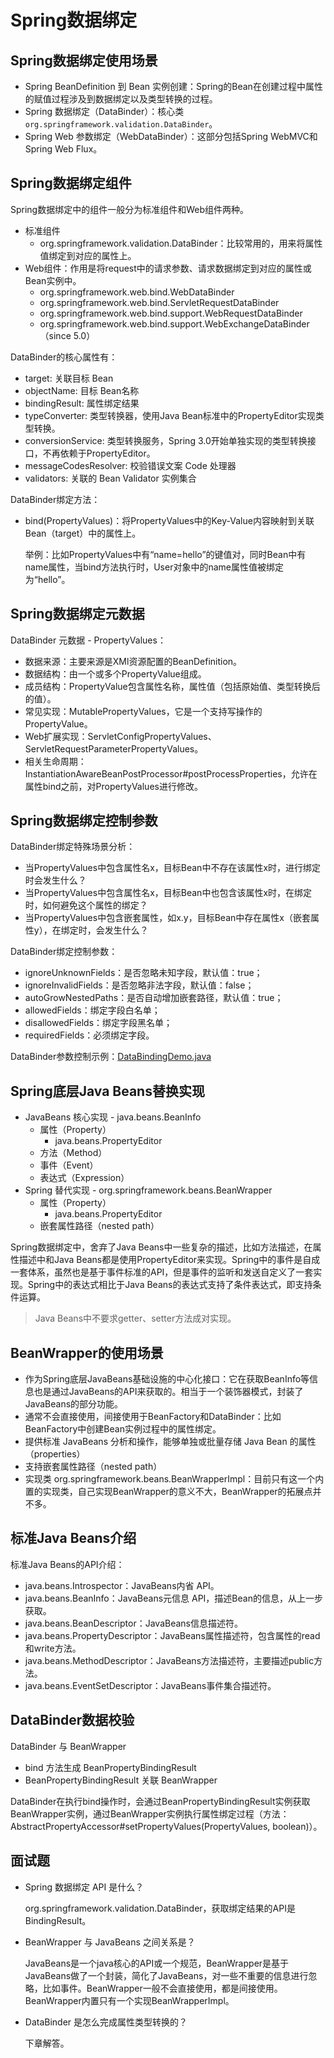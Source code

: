 # Spring数据绑定

## Spring数据绑定使用场景

* Spring BeanDefinition 到 Bean 实例创建：Spring的Bean在创建过程中属性的赋值过程涉及到数据绑定以及类型转换的过程。
* Spring 数据绑定（DataBinder）：核心类`org.springframework.validation.DataBinder`。
* Spring Web 参数绑定（WebDataBinder）：这部分包括Spring WebMVC和Spring Web Flux。

## Spring数据绑定组件

Spring数据绑定中的组件一般分为标准组件和Web组件两种。

* 标准组件
  * org.springframework.validation.DataBinder：比较常用的，用来将属性值绑定到对应的属性上。
* Web组件：作用是将request中的请求参数、请求数据绑定到对应的属性或Bean实例中。
  * org.springframework.web.bind.WebDataBinder
  * org.springframework.web.bind.ServletRequestDataBinder
  * org.springframework.web.bind.support.WebRequestDataBinder
  * org.springframework.web.bind.support.WebExchangeDataBinder（since 5.0）

DataBinder的核心属性有：

* target: 关联目标 Bean
* objectName: 目标 Bean名称
* bindingResult: 属性绑定结果
* typeConverter: 类型转换器，使用Java Bean标准中的PropertyEditor实现类型转换。
* conversionService: 类型转换服务，Spring 3.0开始单独实现的类型转换接口，不再依赖于PropertyEditor。
* messageCodesResolver: 校验错误文案 Code 处理器
* validators: 关联的 Bean Validator 实例集合

DataBinder绑定方法：

* bind(PropertyValues)：将PropertyValues中的Key-Value内容映射到关联Bean（target）中的属性上。

  举例：比如PropertyValues中有“name=hello”的键值对，同时Bean中有name属性，当bind方法执行时，User对象中的name属性值被绑定为“hello”。

## Spring数据绑定元数据

DataBinder 元数据 - PropertyValues：

* 数据来源：主要来源是XMl资源配置的BeanDefinition。
* 数据结构：由一个或多个PropertyValue组成。
* 成员结构：PropertyValue包含属性名称，属性值（包括原始值、类型转换后的值）。
* 常见实现：MutablePropertyValues，它是一个支持写操作的PropertyValue。
* Web扩展实现：ServletConfigPropertyValues、ServletRequestParameterPropertyValues。
* 相关生命周期：InstantiationAwareBeanPostProcessor#postProcessProperties，允许在属性bind之前，对PropertyValues进行修改。

## Spring数据绑定控制参数

DataBinder绑定特殊场景分析：

* 当PropertyValues中包含属性名x，目标Bean中不存在该属性x时，进行绑定时会发生什么？
* 当PropertyValues中包含属性名x，目标Bean中也包含该属性x时，在绑定时，如何避免这个属性的绑定？
* 当PropertyValues中包含嵌套属性，如x.y，目标Bean中存在属性x（嵌套属性y），在绑定时，会发生什么？

DataBinder绑定控制参数：

* ignoreUnknownFields：是否忽略未知字段，默认值：true；
* ignoreInvalidFields：是否忽略非法字段，默认值：false；
* autoGrowNestedPaths：是否自动增加嵌套路径，默认值：true；
* allowedFields：绑定字段白名单；
* disallowedFields：绑定字段黑名单；
* requiredFields：必须绑定字段。

DataBinder参数控制示例：[DataBindingDemo.java](https://github.com/wkk1994/spring-ioc-learn/blob/master/data-binding/src/main/java/com/wkk/learn/spring/ioc/data/binding/DataBindingDemo.java)

## Spring底层Java Beans替换实现

* JavaBeans 核心实现 - java.beans.BeanInfo
  * 属性（Property）
    * java.beans.PropertyEditor
  * 方法（Method）
  * 事件（Event）
  * 表达式（Expression）
* Spring 替代实现 - org.springframework.beans.BeanWrapper
  * 属性（Property）
    * java.beans.PropertyEditor
  * 嵌套属性路径（nested path）

Spring数据绑定中，舍弃了Java Beans中一些复杂的描述，比如方法描述，在属性描述中和Java Beans都是使用PropertyEditor来实现。Spring中的事件是自成一套体系，虽然也是基于事件标准的API，但是事件的监听和发送自定义了一套实现。Spring中的表达式相比于Java Beans的表达式支持了条件表达式，即支持条件运算。

> Java Beans中不要求getter、setter方法成对实现。

## BeanWrapper的使用场景

* 作为Spring底层JavaBeans基础设施的中心化接口：它在获取BeanInfo等信息也是通过JavaBeans的API来获取的。相当于一个装饰器模式，封装了JavaBeans的部分功能。
* 通常不会直接使用，间接使用于BeanFactory和DataBinder：比如BeanFactory中创建Bean实例过程中的属性绑定。
* 提供标准 JavaBeans 分析和操作，能够单独或批量存储 Java Bean 的属性（properties）
* 支持嵌套属性路径（nested path）
* 实现类 org.springframework.beans.BeanWrapperImpl：目前只有这一个内置的实现类，自己实现BeanWrapper的意义不大，BeanWrapper的拓展点并不多。

## 标准Java Beans介绍

标准Java Beans的API介绍：

* java.beans.Introspector：JavaBeans内省 API。
* java.beans.BeanInfo：JavaBeans元信息 API，描述Bean的信息，从上一步获取。
* java.beans.BeanDescriptor：JavaBeans信息描述符。
* java.beans.PropertyDescriptor：JavaBeans属性描述符，包含属性的read和write方法。
* java.beans.MethodDescriptor：JavaBeans方法描述符，主要描述public方法。
* java.beans.EventSetDescriptor：JavaBeans事件集合描述符。

## DataBinder数据校验

DataBinder 与 BeanWrapper

* bind 方法生成 BeanPropertyBindingResult
* BeanPropertyBindingResult 关联 BeanWrapper

DataBinder在执行bind操作时，会通过BeanPropertyBindingResult实例获取BeanWrapper实例，通过BeanWrapper实例执行属性绑定过程（方法：AbstractPropertyAccessor#setPropertyValues(PropertyValues, boolean)）。

## 面试题

* Spring 数据绑定 API 是什么？

  org.springframework.validation.DataBinder，获取绑定结果的API是BindingResult。

* BeanWrapper 与 JavaBeans 之间关系是？

  JavaBeans是一个java核心的API或一个规范，BeanWrapper是基于JavaBeans做了一个封装，简化了JavaBeans，对一些不重要的信息进行忽略，比如事件。BeanWrapper一般不会直接使用，都是间接使用。BeanWrapper内置只有一个实现BeanWrapperImpl。

* DataBinder 是怎么完成属性类型转换的？

  下章解答。
